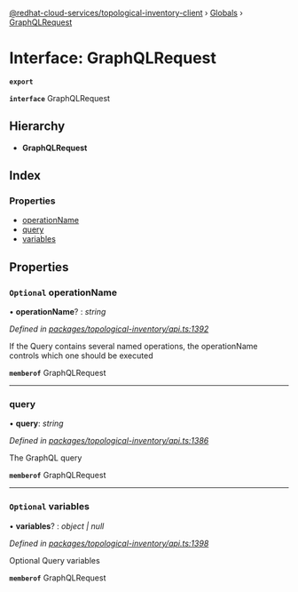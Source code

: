 [@redhat-cloud-services/topological-inventory-client](../README.md) › [Globals](../globals.md) › [GraphQLRequest](graphqlrequest.md)

# Interface: GraphQLRequest

**`export`** 

**`interface`** GraphQLRequest

## Hierarchy

* **GraphQLRequest**

## Index

### Properties

* [operationName](graphqlrequest.md#optional-operationname)
* [query](graphqlrequest.md#query)
* [variables](graphqlrequest.md#optional-variables)

## Properties

### `Optional` operationName

• **operationName**? : *string*

*Defined in [packages/topological-inventory/api.ts:1392](https://github.com/RedHatInsights/javascript-clients/blob/master/packages/topological-inventory/api.ts#L1392)*

If the Query contains several named operations, the operationName controls which one should be executed

**`memberof`** GraphQLRequest

___

###  query

• **query**: *string*

*Defined in [packages/topological-inventory/api.ts:1386](https://github.com/RedHatInsights/javascript-clients/blob/master/packages/topological-inventory/api.ts#L1386)*

The GraphQL query

**`memberof`** GraphQLRequest

___

### `Optional` variables

• **variables**? : *object | null*

*Defined in [packages/topological-inventory/api.ts:1398](https://github.com/RedHatInsights/javascript-clients/blob/master/packages/topological-inventory/api.ts#L1398)*

Optional Query variables

**`memberof`** GraphQLRequest
